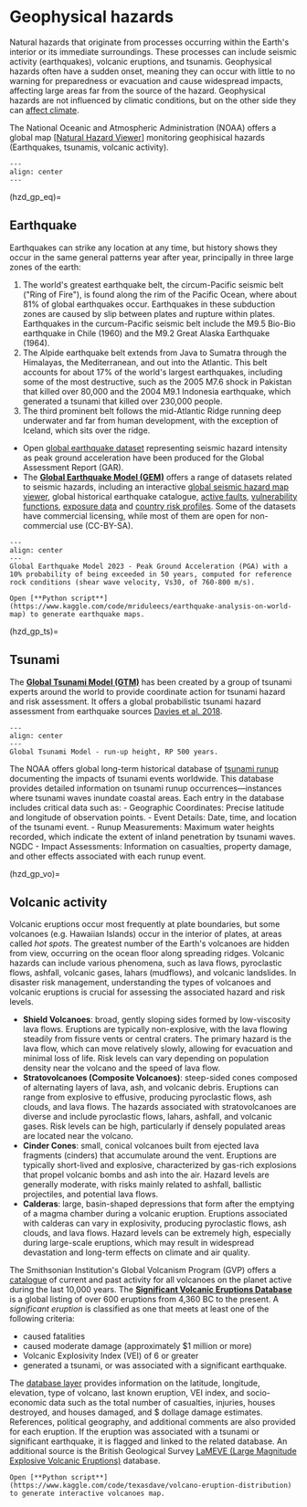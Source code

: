 # Geophysical hazards

Natural hazards that originate from processes occurring within the Earth's interior or its immediate surroundings. These processes can include seismic activity (earthquakes), volcanic eruptions, and tsunamis. Geophysical hazards often have a sudden onset, meaning they can occur with little to no warning for preparedness or evacuation and cause widespread impacts, affecting large areas far from the source of the hazard. Geophysical hazards are not influenced by climatic conditions, but on the other side they can [affect climate](https://www.usgs.gov/programs/VHP/volcanoes-can-affect-climate).

The National Oceanic and Atmospheric Administration (NOAA) offers a global map [[Natural Hazard Viewer](https://www.ncei.noaa.gov/maps/hazards/?layers=3)] monitoring geophisical hazards (Earthquakes, tsunamis, volcanic activity).

```{figure} images/NOAA_hzd_gp.jpg
---
align: center
---
```
(hzd_gp_eq)=
## Earthquake

Earthquakes can strike any location at any time, but history shows they occur in the same general patterns year after year, principally in three large zones of the earth:

1. The world's greatest earthquake belt, the circum-Pacific seismic belt ("Ring of Fire"), is found along the rim of the Pacific Ocean, where about 81% of global earthquakes occur. Earthquakes in these subduction zones are caused by slip between plates and rupture within plates. Earthquakes in the curcum-Pacific seismic belt include the M9.5 Bio-Bio earthquake in Chile (1960) and the  M9.2 Great Alaska Earthquake (1964).
2. The Alpide earthquake belt extends from Java to Sumatra through the Himalayas, the Mediterranean, and out into the Atlantic. This belt accounts for about 17% of the world's largest earthquakes, including some of the most destructive, such as the 2005 M7.6 shock in Pakistan that killed over 80,000 and the 2004 M9.1 Indonesia earthquake, which generated a tsunami that killed over 230,000 people. 
3. The third prominent belt follows the mid-Atlantic Ridge running deep underwater and far from human development, with the exception of Iceland, which sits over the ridge.

- Open [global earthquake dataset](https://datacatalog.worldbank.org/search/dataset/0038576/Global-earthquake-hazard) representing seismic hazard intensity as peak ground acceleration have been produced for the Global Assessment Report (GAR).
- The [**Global Earthquake Model (GEM)**](https://www.globalquakemodel.org/products?type=Dataset) offers a range of datasets related to seismic hazards, including an interactive [global seismic hazard map viewer](https://maps.openquake.org/map/global-seismic-hazard-map/#2/24.7/-18.6), global historical earthquake catalogue, [active faults](https://www.globalquakemodel.org/product/active-faults-database), [vulnerability functions](https://platform.openquake.org/vulnerability/list?type_of_assessment=2), [exposure data](https://www.globalquakemodel.org/product/meteor-exposure-data) and [country risk profiles](https://www.globalquakemodel.org/country-risk-profiles). Some of the datasets have commercial licensing, while most of them are open for non-commercial use (CC-BY-SA). 

```{figure} images/hzd_GEM_EQ.png
---
align: center
---
Global Earthquake Model 2023 - Peak Ground Acceleration (PGA) with a 10% probability of being exceeded in 50 years, computed for reference rock conditions (shear wave velocity, Vs30, of 760-800 m/s).
```

```{seealso}
Open [**Python script**](https://www.kaggle.com/code/mriduleecs/earthquake-analysis-on-world-map) to generate earthquake maps.
```
(hzd_gp_ts)=
## Tsunami

The [**Global Tsunami Model (GTM)**](https://edanya.uma.es/gtm/) has been created by a group of tsunami experts around the world to provide coordinate action for tsunami hazard and risk assessment. It offers a global probabilistic tsunami hazard assessment from earthquake sources [Davies et al. 2018](https://www.lyellcollection.org/doi/10.1144/sp456.5#).

```{figure} images/hzd_gtm.jpg
---
align: center
---
Global Tsunami Model - run-up height, RP 500 years.
```
The NOAA offers global long-term historical database of [tsunami runup](https://www.ngdc.noaa.gov/hazel/view/hazards/tsunami/runup-data) documenting the impacts of tsunami events worldwide. This database provides detailed information on tsunami runup occurrences—instances where tsunami waves inundate coastal areas. Each entry in the database includes critical data such as:
    - Geographic Coordinates: Precise latitude and longitude of observation points.
    - Event Details: Date, time, and location of the tsunami event.
    - Runup Measurements: Maximum water heights recorded, which indicate the extent of inland penetration by tsunami waves.
    NGDC
    - Impact Assessments: Information on casualties, property damage, and other effects associated with each runup event.

(hzd_gp_vo)=
## Volcanic activity

Volcanic eruptions occur most frequently at plate boundaries, but some volcanoes (e.g. Hawaiian Islands) occur in the interior of plates, at areas called _hot spots_. The greatest number of the Earth's volcanoes are hidden from view, occurring on the ocean floor along spreading ridges.
Volcanic hazards can include various phenomena, such as lava flows, pyroclastic flows, ashfall, volcanic gases, lahars (mudflows), and volcanic landslides. In disaster risk management, understanding the types of volcanoes and volcanic eruptions is crucial for assessing the associated hazard and risk levels.

- **Shield Volcanoes**: broad, gently sloping sides formed by low-viscosity lava flows. Eruptions are typically non-explosive, with the lava flowing steadily from fissure vents or central craters. The primary hazard is the lava flow, which can move relatively slowly, allowing for evacuation and minimal loss of life. Risk levels can vary depending on population density near the volcano and the speed of lava flow.
- **Stratovolcanoes (Composite Volcanoes)**: steep-sided cones composed of alternating layers of lava, ash, and volcanic debris. Eruptions can range from explosive to effusive, producing pyroclastic flows, ash clouds, and lava flows. The hazards associated with stratovolcanoes are diverse and include pyroclastic flows, lahars, ashfall, and volcanic gases. Risk levels can be high, particularly if densely populated areas are located near the volcano.
- **Cinder Cones**: small, conical volcanoes built from ejected lava fragments (cinders) that accumulate around the vent. Eruptions are typically short-lived and explosive, characterized by gas-rich explosions that propel volcanic bombs and ash into the air. Hazard levels are generally moderate, with risks mainly related to ashfall, ballistic projectiles, and potential lava flows.
- **Calderas**: large, basin-shaped depressions that form after the emptying of a magma chamber during a volcanic eruption. Eruptions associated with calderas can vary in explosivity, producing pyroclastic flows, ash clouds, and lava flows. Hazard levels can be extremely high, especially during large-scale eruptions, which may result in widespread devastation and long-term effects on climate and air quality.

The Smithsonian Institution's Global Volcanism Program (GVP) offers a [catalogue](https://ghin.pdc.org/ghin/catalog/search/resource/details.page?uuid=%7BC39F7FF9-AA89-462C-97D5-33DB4B2739B8%7D) of current and past activity for all volcanoes on the planet active during the last 10,000 years. The [**Significant Volcanic Eruptions Database**](https://www.ncei.noaa.gov/access/metadata/landing-page/bin/iso?id=gov.noaa.ngdc.mgg.hazards:G10147) is a global listing of over 600 eruptions from 4,360 BC to the present. A _significant eruption_ is classified as one that meets at least one of the following criteria:
- caused fatalities
- caused moderate damage (approximately $1 million or more)
- Volcanic Explosivity Index (VEI) of 6 or greater
- generated a tsunami, or was associated with a significant earthquake.

The [database layer](https://hub.arcgis.com/datasets/fedmaps::significant-global-volcanic-eruptions-1/explore?location=4.658395%2C-127.089693%2C1.73) provides information on the latitude, longitude, elevation, type of volcano, last known eruption, VEI index, and socio-economic data such as the total number of casualties, injuries, houses destroyed, and houses damaged, and $ dollage damage estimates. References, political geography, and additional comments are also provided for each eruption. If the eruption was associated with a tsunami or significant earthquake, it is flagged and linked to the related database. An additional source is the British Geological Survey [LaMEVE (Large Magnitude Explosive Volcanic Eruptions)](https://appliedvolc.biomedcentral.com/articles/10.1186/2191-5040-1-4) database.

```{seealso}
Open [**Python script**](https://www.kaggle.com/code/texasdave/volcano-eruption-distribution) to generate interactive volcanoes map.
```
